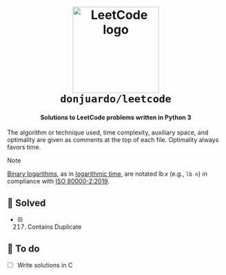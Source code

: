 <h1 align="center">
  <br>
  <img src="https://github.com/donjuardo/leetcode/assets/33993373/4a5a0770-db8f-4860-a367-14a773f1c32c" alt="LeetCode logo" width="200">
  <br>
  <code>donjuardo/leetcode</code>
  <br>
</h1>

<h4 align="center">Solutions to LeetCode problems written in Python 3</h4>

The algorithm or technique used, time complexity, auxiliary space, and
optimality are given as comments at the top of each file. Optimality always
favors time.

> [!NOTE]
> [Binary logarithms](https://en.wikipedia.org/wiki/Binary_logarithm), as in
> [logarithmic time](https://en.wikipedia.org/wiki/Time_complexity#Logarithmic_time),
> are notated $\mathop{{}^{}\mathrm{lb}} x$ (e.g., `lb n`) in compliance with
> [ISO 80000-2:2019](https://www.iso.org/standard/64973.html).

## 🧩 Solved

- [x] 217. Contains Duplicate

## 📝 To do

- [ ] Write solutions in C
